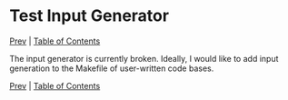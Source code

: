 # Test Input Generator

[Prev](autogenerated-tests.md)
|
[Table of Contents](README.md)

The input generator is currently broken.  Ideally, I would like to add input
generation to the Makefile of user-written code bases.

[Prev](autogenerated-tests.md)
|
[Table of Contents](README.md)

